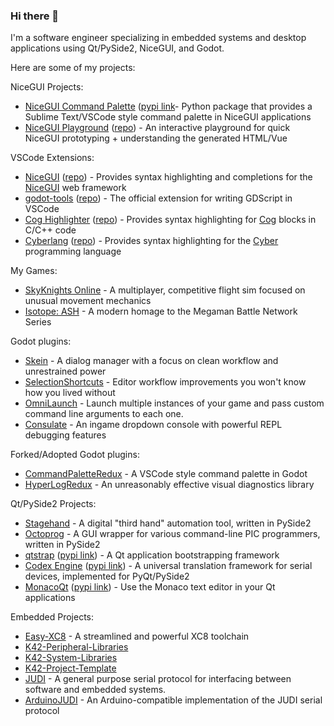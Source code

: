 ### Hi there 👋

I'm a software engineer specializing in embedded systems and desktop applications using Qt/PySide2, NiceGUI, and Godot.

Here are some of my projects:

NiceGUI Projects:
- [NiceGUI Command Palette]([https://pypi.org/project/nicegui-command-palette/](https://github.com/DaelonSuzuka/nicegui-command-palette)) ([pypi link](https://pypi.org/project/nicegui-command-palette/)- Python package that provides a Sublime Text/VSCode style command palette in NiceGUI applications
- [NiceGUI Playground](https://playground.daelon.net) ([repo](https://github.com/DaelonSuzuka/nicegui-playground)) - An interactive playground for quick NiceGUI prototyping + understanding the generated HTML/Vue

VSCode Extensions:
- [NiceGUI](https://marketplace.visualstudio.com/items?itemName=DaelonSuzuka.nicegui) ([repo](https://github.com/DaelonSuzuka/nicegui-vscode)) - Provides syntax highlighting and completions for the [NiceGUI](https://github.com/zauberzeug/nicegui) web framework
- [godot-tools](https://marketplace.visualstudio.com/items?itemName=geequlim.godot-tools) ([repo](https://github.com/godotengine/godot-vscode-plugin)) - The official extension for writing GDScript in VSCode
- [Cog Highlighter](https://marketplace.visualstudio.com/items?itemName=DaelonSuzuka.cog) ([repo](https://github.com/DaelonSuzuka/cog-vscode)) - Provides syntax highlighting for [Cog](https://nedbatchelder.com/code/cog/) blocks in C/C++ code
- [Cyberlang](https://marketplace.visualstudio.com/items?itemName=DaelonSuzuka.cyber) ([repo](https://github.com/DaelonSuzuka/cyber-vscode)) - Provides syntax highlighting for the [Cyber](https://cyberscript.dev) programming language

My Games:
- [SkyKnights Online](https://github.com/DaelonSuzuka/SkyknightsOnline) - A multiplayer, competitive flight sim focused on unusual movement mechanics
- [Isotope: ASH](https://store.steampowered.com/app/1793530/Isotope_ASH/) - A modern homage to the Megaman Battle Network Series

Godot plugins:
- [Skein](https://github.com/DaelonSuzuka/Skein) - A dialog manager with a focus on clean workflow and unrestrained power
- [SelectionShortcuts](https://github.com/DaelonSuzuka/SelectionShortcuts) - Editor workflow improvements you won't know how you lived without
- [OmniLaunch](https://github.com/DaelonSuzuka/OmniLaunch) - Launch multiple instances of your game and pass custom command line arguments to each one.
- [Consulate](https://github.com/DaelonSuzuka/consulate) - An ingame dropdown console with powerful REPL debugging features

Forked/Adopted Godot plugins:
- [CommandPaletteRedux](https://github.com/DaelonSuzuka/CommandPaletteRedux) - A VSCode style command palette in Godot
- [HyperLogRedux](https://github.com/DaelonSuzuka/HyperLogRedux) - An unreasonably effective visual diagnostics library

Qt/PySide2 Projects:
- [Stagehand](https://github.com/DaelonSuzuka/Stagehand) - A digital "third hand" automation tool, written in PySide2
- [Octoprog](https://github.com/DaelonSuzuka/Octoprog) - A GUI wrapper for various command-line PIC programmers, written in PySide2
- [qtstrap](https://github.com/qtstrap/qtstrap) ([pypi link](https://pypi.org/project/qtstrap/)) - A Qt application bootstrapping framework
- [Codex Engine](https://github.com/Codex-Engine/codex-engine-pyqt) ([pypi link](https://pypi.org/project/codex-engine-pyqt/)) - A universal translation framework for serial devices, implemented for PyQt/PySide2
- [MonacoQt](https://github.com/DaelonSuzuka/monaco-qt) ([pypi link](https://pypi.org/project/monaco-qt/)) - Use the Monaco text editor in your Qt applications

Embedded Projects:
- [Easy-XC8](https://github.com/DaelonSuzuka/Easy-XC8) - A streamlined and powerful XC8 toolchain
- [K42-Peripheral-Libraries](https://github.com/DaelonSuzuka/K42-Peripheral-Libraries)
- [K42-System-Libraries](https://github.com/DaelonSuzuka/K42-System-Libraries)
- [K42-Project-Template](https://github.com/DaelonSuzuka/K42-Project-Template)
- [JUDI](https://github.com/Codex-Engine/JUDI) - A general purpose serial protocol for interfacing between software and embedded systems.
- [ArduinoJUDI](https://github.com/Codex-Engine/ArduinoJUDI) - An Arduino-compatible implementation of the JUDI serial protocol

